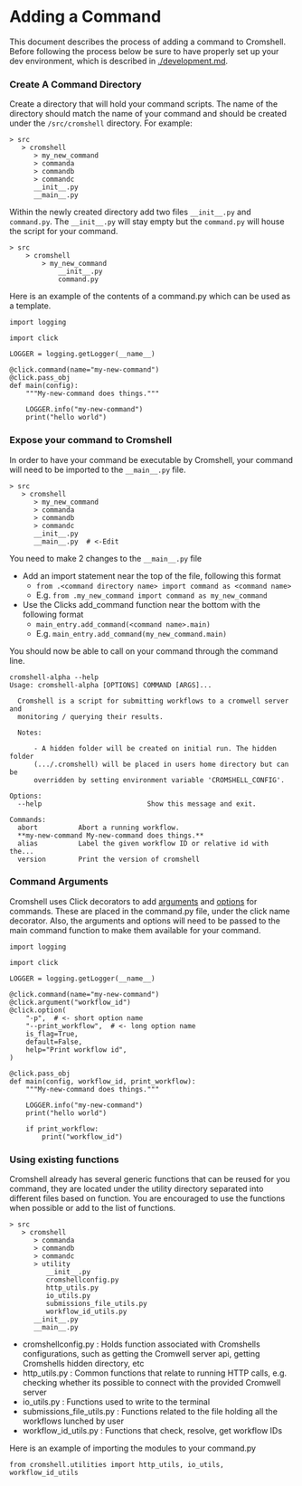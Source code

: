 # Adding a Command

This document describes the process of adding a command to Cromshell. Before following
the process below be sure to have properly set up your dev environment, which is 
described in [./development.md](../docs/development.md).

### Create A Command Directory 
Create a directory that will hold your command scripts. The name of the directory 
should match the name of your command and should be created under the `/src/cromshell` 
directory. For example:

    > src
       > cromshell
          > my_new_command
          > commanda
          > commandb
          > commandc
          __init__.py
          __main__.py

Within the newly created directory add two files `__init__.py` and `command.py`. 
The `__init__.py` will stay empty but the `command.py` will house the script for your command. 


    > src
        > cromshell
            > my_new_command
                __init__.py
                command.py


Here is an example of the contents of a command.py which can be used as a template.

    import logging
    
    import click
    
    LOGGER = logging.getLogger(__name__)
    
    @click.command(name="my-new-command")
    @click.pass_obj
    def main(config):
        """My-new-command does things."""
    
        LOGGER.info("my-new-command")
        print("hello world")


### Expose your command to Cromshell
In order to have your command be executable by Cromshell, your command will 
need to be imported to the `__main__.py` file. 

    > src
       > cromshell
          > my_new_command
          > commanda
          > commandb
          > commandc
          __init__.py
          __main__.py  # <-Edit

You need to make 2 changes to the `__main__.py` file
- Add an import statement near the top of the file, following this format
  - `from .<command directory name> import command as <command name>`
  - E.g. `from .my_new_command import command as my_new_command`
- Use the Clicks add_command function near the bottom with the following format
  - `main_entry.add_command(<command name>.main)`
  - E.g. `main_entry.add_command(my_new_command.main)`

You should now be able to call on your command through the command line. 
    
    cromshell-alpha --help
    Usage: cromshell-alpha [OPTIONS] COMMAND [ARGS]...
    
      Cromshell is a script for submitting workflows to a cromwell server and
      monitoring / querying their results.
    
      Notes:
    
          - A hidden folder will be created on initial run. The hidden folder
          (.../.cromshell) will be placed in users home directory but can be
          overridden by setting environment variable 'CROMSHELL_CONFIG'.
    
    Options:
      --help                          Show this message and exit.
    
    Commands:
      abort          Abort a running workflow.
      **my-new-command My-new-command does things.**
      alias          Label the given workflow ID or relative id with the...
      version        Print the version of cromshell



### Command Arguments

Cromshell uses Click decorators to add [arguments](https://click.palletsprojects.com/en/8.1.x/arguments/) 
and [options](https://click.palletsprojects.com/en/8.1.x/options/) for commands. 
These are placed in the command.py file, under the click name decorator. Also, the 
arguments and options will need to be passed to the main command function 
to make them available for your command. 

    import logging
    
    import click
    
    LOGGER = logging.getLogger(__name__)
    
    @click.command(name="my-new-command")
    @click.argument("workflow_id")
    @click.option(
        "-p",  # <- short option name
        "--print_workflow",  # <- long option name
        is_flag=True,
        default=False,
        help="Print workflow id",
    )
    
    @click.pass_obj
    def main(config, workflow_id, print_workflow):
        """My-new-command does things."""
    
        LOGGER.info("my-new-command")
        print("hello world")

        if print_workflow:
            print("workflow_id")




### Using existing functions

Cromshell already has several generic functions that can be reused for you command, 
they are located under the utility directory separated into different files 
based on function. You are encouraged to use the functions when possible or 
add to the list of functions. 

    > src
       > cromshell
          > commanda
          > commandb
          > commandc
          > utility
             __init__.py
             cromshellconfig.py
             http_utils.py
             io_utils.py
             submissions_file_utils.py
             workflow_id_utils.py 
          __init__.py
          __main__.py


- cromshellconfig.py : Holds function associated with Cromshells configurations, such as getting the Cromwell server api, getting Cromshells hidden directory, etc
- http_utils.py : Common functions that relate to running HTTP calls, e.g. checking whether its possible to connect with the provided Cromwell server
- io_utils.py : Functions used to write to the terminal 
- submissions_file_utils.py : Functions related to the file holding all the workflows lunched by user
- workflow_id_utils.py : Functions that check, resolve, get workflow IDs

Here is an example of importing the modules to your command.py

`from cromshell.utilities import http_utils, io_utils, workflow_id_utils`